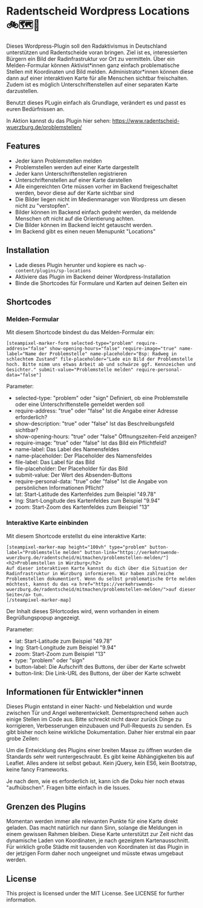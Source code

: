 # Radentscheid Wordpress Locations 🚲🗺📌
Dieses Wordpress-Plugin soll den Radaktivismus in Deutschland unterstützen und Radentscheide voran bringen. Ziel ist es, interessierten Bürgern ein Bild der Radinfrastruktur vor Ort zu vermitteln. Über ein Melden-Formular können Aktivist&#42;innen ganz einfach problematische Stellen mit Koordinaten und Bild melden. Administrator&#42;innen können diese dann auf einer interaktiven Karte für alle Menschen sichtbar freischalten. Zudem ist es möglich Unterschriftenstellen auf einer separaten Karte darzustellen.

Benutzt dieses PLugin einfach als Grundlage, verändert es und passt es euren Bedürfnissen an.

In Aktion kannst du das Plugin hier sehen: https://www.radentscheid-wuerzburg.de/problemstellen/

## Features
* Jeder kann Problemstellen melden
* Problemstellen werden auf einer Karte dargestellt
* Jeder kann Unterschriftenstellen registrieren
* Unterschriftenstellen auf einer Karte darstellen
* Alle eingereichten Orte müssen vorher im Backend freigeschaltet werden, bevor diese auf der Karte sichtbar sind
* Die Bilder liegen nicht im Medienmanager von Wordpress um diesen nicht zu "verstopfen".
* Bilder können im Backend einfach gedreht werden, da meldende Menschen oft nicht auf die Orientierung achten.
* Die Bilder können im Backend leicht getauscht werden.
* Im Backend gibt es einen neuen Menupunkt "Locations"

## Installation
* Lade dieses Plugin herunter und kopiere es nach ```wp-content/plugins/sp-locations```
* Aktiviere das Plugin im Backend deiner Wordpress-Installation
* Binde die Shortcodes für Formulare und Karten auf deinen Seiten ein

## Shortcodes

### Melden-Formular
Mit diesem Shortcode bindest du das Melden-Formular ein:
```
[steampixel-marker-form selected-type="problem" require-address="false" show-opening-hours="false" require-image="true" name-label="Name der Problemstelle" name-placeholder="Bsp: Radweg in schlechtem Zustand" file-placeholder="Lade ein Bild der Problemstelle hoch. Bitte nimm uns etwas Arbeit ab und schwärze ggf. Kennzeichen und Gesichter." submit-value="Problemstelle melden" require-personal-data="false"]
```

Parameter:
* selected-type: "problem" oder "sign" Definiert, ob eine Problemstelle oder eine Unterschriftenstelle gemeldet werden soll
* require-address: "true" oder "false" Ist die Angabe einer Adresse erforderlich?
* show-description: "true" oder "false" Ist das Beschreibungsfeld sichtbar?
* show-opening-hours: "true" oder "false" Öffnungszeiten-Feld anzeigen?
* require-image: "true" oder "false" Ist das Bild ein Pflichtfeld?
* name-label: Das Label des Namensfeldes
* name-placeholder: Der Placeholder des Namensfeldes
* file-label: Das Label für das Bild
* file-placeholder: Der Placeholder für das Bild
* submit-value: Der Wert des Absenden-Buttons
* require-personal-data: "true" oder "false" Ist die Angabe von persönlichen Informationen Pflicht?
* lat: Start-Latitude des Kartenfeldes zum Beispiel "49.78"
* lng: Start-Longitude des Kartenfeldes zum Beispiel "9.94"
* zoom: Start-Zoom des Kartenfeldes zum Beispiel "13"

### Interaktive Karte einbinden
Mit diesem Shortcode erstellst du eine interaktive Karte:
```
[steampixel-marker-map height="100vh" type="problem" button-label="Problemstelle melden" button-link="https://verkehrswende-wuerzburg.de/radentscheid/mitmachen/problemstellen-melden/"]
<h2>Problemstellen in Würzburg</h2>
Auf dieser interaktiven Karte kannst du dich über die Situation der Radinfrastruktur in Würzburg informieren. Wir haben zahlreiche Problemstellen dokumentiert. Wenn du selbst problematische Orte melden möchtest, kannst du das <a href="https://verkehrswende-wuerzburg.de/radentscheid/mitmachen/problemstellen-melden/">auf dieser Seite</a> tun.
[/steampixel-marker-map]
```
Der Inhalt dieses SHortcodes wird, wenn vorhanden in einem Begrüßungspopup angezeigt.

Parameter:
* lat: Start-Latitude zum Beispiel "49.78"
* lng: Start-Longitude zum Beispiel "9.94"
* zoom: Start-Zoom zum Beispiel "13"
* type: "problem" oder "sign"
* button-label: Die Aufschrift des Buttons, der über der Karte schwebt
* button-link: Die Link-URL des Buttons, der über der Karte schwebt

## Informationen für Entwickler&#42;innen
Dieses Plugin entstand in einer Nacht- und Nebelaktion und wurde zwischen Tür und Angel weiterentwickelt. Dementsprechend sehen auch einige Stellen im Code aus. Bitte schreckt nicht davor zurück Dinge zu korrigieren, Verbesserungen einzubauen und Pull-Requests zu senden. Es gibt bisher noch keine wirkliche Dokumentation. Daher hier erstmal ein paar grobe Zeilen:

Um die Entwicklung des Plugins einer breiten Masse zu öffnen wurden die Standards sehr weit runtergeschraubt. Es gibt keine Abhängigkeiten bis auf Leaflet. Alles andere ist selbst gebaut. Kein jQuery, kein ES6, kein Bootstrap, keine fancy Frameworks.

Je nach dem, wie es erforderlich ist, kann ich die Doku hier noch etwas "aufhübschen". Fragen bitte einfach in die Issues.

## Grenzen des Plugins
Momentan werden immer alle relevanten Punkte für eine Karte direkt geladen. Das macht natürlich nur dann Sinn, solange die Meldungen in einem gewissen Rahmen bleiben. Diese Karte unterstützt zur Zeit nicht das dynamische Laden von Koordinaten, je nach gezeigtem Kartenausschnitt. Für wirklich große Städte mit tausenden von Koordinaten ist das Plugin in der jetzigen Form daher noch ungeeignet und müsste etwas umgebaut werden.

## License
This project is licensed under the MIT License. See LICENSE for further information.
